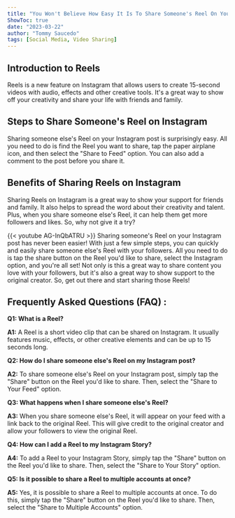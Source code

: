 ```yaml
---
title: "You Won't Believe How Easy It Is To Share Someone's Reel On Your Instagram Post!"
ShowToc: true 
date: "2023-03-22"
author: "Tommy Saucedo" 
tags: [Social Media, Video Sharing]
---
```

## Introduction to Reels

Reels is a new feature on Instagram that allows users to create 15-second videos with audio, effects and other creative tools. It's a great way to show off your creativity and share your life with friends and family.

## Steps to Share Someone's Reel on Instagram

Sharing someone else's Reel on your Instagram post is surprisingly easy. All you need to do is find the Reel you want to share, tap the paper airplane icon, and then select the "Share to Feed" option. You can also add a comment to the post before you share it.

## Benefits of Sharing Reels on Instagram

Sharing Reels on Instagram is a great way to show your support for friends and family. It also helps to spread the word about their creativity and talent. Plus, when you share someone else's Reel, it can help them get more followers and likes. So, why not give it a try?

{{< youtube AG-InQbATRU >}} 
Sharing someone's Reel on your Instagram post has never been easier! With just a few simple steps, you can quickly and easily share someone else's Reel with your followers. All you need to do is tap the share button on the Reel you'd like to share, select the Instagram option, and you're all set! Not only is this a great way to share content you love with your followers, but it's also a great way to show support to the original creator. So, get out there and start sharing those Reels!

## Frequently Asked Questions (FAQ) :
**Q1: What is a Reel?**

**A1:** A Reel is a short video clip that can be shared on Instagram. It usually features music, effects, or other creative elements and can be up to 15 seconds long.

**Q2: How do I share someone else's Reel on my Instagram post?**

**A2:** To share someone else's Reel on your Instagram post, simply tap the "Share" button on the Reel you'd like to share. Then, select the "Share to Your Feed" option.

**Q3: What happens when I share someone else's Reel?**

**A3:** When you share someone else's Reel, it will appear on your feed with a link back to the original Reel. This will give credit to the original creator and allow your followers to view the original Reel.

**Q4: How can I add a Reel to my Instagram Story?**

**A4:** To add a Reel to your Instagram Story, simply tap the "Share" button on the Reel you'd like to share. Then, select the "Share to Your Story" option.

**Q5: Is it possible to share a Reel to multiple accounts at once?**

**A5:** Yes, it is possible to share a Reel to multiple accounts at once. To do this, simply tap the "Share" button on the Reel you'd like to share. Then, select the "Share to Multiple Accounts" option.


